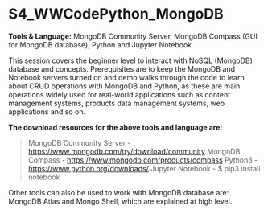 # S4_WWCodePython_MongoDB


**Tools & Language:** MongoDB Community Server, MongoDB Compass (GUI for MongoDB database), Python and Jupyter Notebook

This session covers the beginner level to interact with NoSQL (MongoDB) database and concepts. Prerequisites are to keep the MongoDB and Notebook servers turned on and demo walks through the code to learn about CRUD operations with MongoDB and Python, as these are main operations widely used for real-world applications such as content management systems, products data management systems, web applications and so on.

**The download resources for the above tools and language are:**
> MongoDB Community Server - https://www.mongodb.com/try/download/community
> MongoDB Compass - https://www.mongodb.com/products/compass
> Python3 - https://www.python.org/downloads/
> Jupyter Notebook - $ pip3 install notebook 

Other tools can also be used to work with MongoDB database are: MongoDB Atlas and Mongo Shell, which are explained at high level.  
